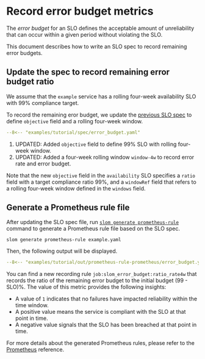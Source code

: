 # Record error budget metrics

The _error budget_ for an SLO defines the acceptable amount of unreliability that can occur within a given period without violating the SLO.

This document describes how to write an SLO spec to record remaining error budgets.

## Update the spec to record remaining error budget ratio

We assume that the `example` service has a rolling four-week availability SLO with 99% compliance target.

To record the remaining eror budget, we update the [previous SLO spec](./record-sli-metrics.md) to define `objective` field and a rolling four-week window.

```yaml title="example.yaml"
--8<-- "examples/tutorial/spec/error_budget.yaml"
```

1. UPDATED: Added `objective` field to define 99% SLO with rolling four-week window.
2. UPDATED: Added a four-week rolling window `window-4w` to record error rate and error budget.

Note that the new `objective` field in the `availability` SLO specifies a `ratio` field with a target compliance ratio 99%, and a `windowRef` field that refers to a rolling four-week window defined in the `windows` field.

## Generate a Prometheus rule file

After updating the SLO spec file, run [`slom generate prometheus-rule`](../../references/cli/generate/prometheus_rule.md) command to generate a Prometheus rule file based on the SLO spec.

```shell
slom generate prometheus-rule example.yaml
```

Then, the following output will be displayed.

```yaml
--8<-- "examples/tutorial/out/prometheus-rule-prometheus/error_budget.yaml"
```

You can find a new recording rule `job:slom_error_budget:ratio_rate4w` that records the ratio of the remaining error budget to the initial budget (99 - SLO)%.
The value of this metric provides the following insights:

- A value of `1` indicates that no failures have impacted reliability within the time window.
- A positive value means the service is compliant with the SLO at that point in time.
- A negative value signals that the SLO has been breached at that point in time.

For more details about the generated Prometheus rules, please refer to the [Prometheus](../../references/metrics/prometheus/index.md) reference.
